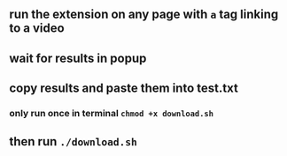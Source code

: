 ## run the extension on any page with `a` tag linking to a video

## wait for results in popup

## copy results and paste them into test.txt

### only run once in terminal `chmod +x download.sh`

## then run `./download.sh`
